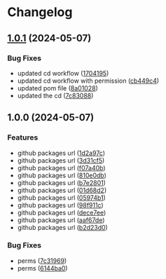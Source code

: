 # Changelog

## [1.0.1](https://github.com/rahul-dvsa/vol-api-calls-fork/compare/v1.0.0...v1.0.1) (2024-05-07)


### Bug Fixes

* updated cd workflow ([1704195](https://github.com/rahul-dvsa/vol-api-calls-fork/commit/1704195ac1768c5ede50e55ca415967f106efc9e))
* updated cd workflow with permission ([cb449c4](https://github.com/rahul-dvsa/vol-api-calls-fork/commit/cb449c4ef8bb1e06c78157188d45256e17a948ad))
* updated pom file ([8a01028](https://github.com/rahul-dvsa/vol-api-calls-fork/commit/8a010287f4ce4972231b52f051ba2aaafb3c15b6))
* updated the cd ([7c83088](https://github.com/rahul-dvsa/vol-api-calls-fork/commit/7c83088fd56c3881a35b4f6b1fcc2bffb382c3b4))

## 1.0.0 (2024-05-07)


### Features

* github packages url ([1d2a97c](https://github.com/rahul-dvsa/vol-api-calls-fork/commit/1d2a97ce0a75d331ccb67c14b7caa595b87fee9b))
* github packages url ([3d31cf5](https://github.com/rahul-dvsa/vol-api-calls-fork/commit/3d31cf532070d023eb2a15aa3074057172210c8e))
* github packages url ([f07a40b](https://github.com/rahul-dvsa/vol-api-calls-fork/commit/f07a40b04a8284394f93fca975ec1035827eb0a4))
* github packages url ([810e0db](https://github.com/rahul-dvsa/vol-api-calls-fork/commit/810e0dbc58e147add5005f3fc26c32646aef1f5a))
* github packages url ([b7e2801](https://github.com/rahul-dvsa/vol-api-calls-fork/commit/b7e2801cd2e741858db987be6482392bb8ea826d))
* github packages url ([01d68d2](https://github.com/rahul-dvsa/vol-api-calls-fork/commit/01d68d2f77f3d9e7d8c818d413369d8bcedfee17))
* github packages url ([05974b1](https://github.com/rahul-dvsa/vol-api-calls-fork/commit/05974b1639e5656ce76dc0e0c371acb48a651b2c))
* github packages url ([98f911c](https://github.com/rahul-dvsa/vol-api-calls-fork/commit/98f911c7404e2edd5222330a9a0929cad5c817a8))
* github packages url ([dece7ee](https://github.com/rahul-dvsa/vol-api-calls-fork/commit/dece7ee2b25698239d507bf2bfaeb0d5c2888f28))
* github packages url ([aaf67de](https://github.com/rahul-dvsa/vol-api-calls-fork/commit/aaf67dee4fb03e3e3af01208491fffa3c7791e02))
* github packages url ([b2d23d0](https://github.com/rahul-dvsa/vol-api-calls-fork/commit/b2d23d0d628eaa63ab8d1cd997048bf29ca9fd67))


### Bug Fixes

* perms ([7c31969](https://github.com/rahul-dvsa/vol-api-calls-fork/commit/7c319694ebfea135f9f5fa19d3dfa5bcd695e5d4))
* perms ([6144ba0](https://github.com/rahul-dvsa/vol-api-calls-fork/commit/6144ba09bb57b0e00ce0b3a3219d258baf143a96))
